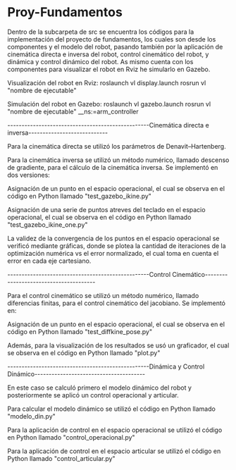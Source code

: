 # Proy-Fundamentos


Dentro de la subcarpeta de src se encuentra los códigos para la implementación del proyecto de fundamentos, los cuales son desde los componentes y el modelo del robot, pasando también por la aplicación de cinemática directa e inversa del robot, control cinemático del robot, y dinámica y control dinámico del robot. As mismo cuenta con los componentes para visualizar el robot en Rviz he simularlo en Gazebo.


Visualización del robot en Rviz:
roslaunch vl display.launch
rosrun vl "nombre de ejecutable"

Simulación del robot en Gazebo:
roslaunch vl gazebo.launch
rosrun vl "nombre de ejecutable" __ns:=arm_controller

--------------------------------------------------Cinemática directa e inversa----------------------------

Para la cinemática directa se utilizó los parámetros de Denavit–Hartenberg.


Para la cinemática inversa se utilizó un método numérico, llamado descenso de gradiente, para el cálculo de la cinemática inversa. 
Se implementó en dos versiones:

Asignación de un punto en el espacio operacional, el cual se observa en el código en Python llamado "test_gazebo_ikine.py"



Asignación de una serie de puntos atreves del teclado en el espacio operacional, el cual se observa en el código en Python llamado "test_gazebo_ikine_one.py"



La validez de la convergencia de los puntos en el espacio operacional se verificó mediante gráficas, donde se plotea la cantidad de iteraciones de la optimización numérica vs el error normalizado, el cual toma en cuenta el error en cada eje cartesiano.


--------------------------------------------------Control Cinemático---------------------------------------


Para el control cinemático se utilizó un método numérico, llamado diferencias finitas, para el control cinemático del jacobiano. 
Se implementó en:

Asignación de un punto en el espacio operacional, el cual se observa en el código en Python llamado "test_diffkine_pose.py"


Además, para la visualización de los resultados se usó un graficador, el cual se observa en el código en Python llamado "plot.py"


--------------------------------------------------Dinámica y Control Dinámico---------------------------------------



En este caso se calculó primero el modelo dinámico del robot y posteriormente se aplicó un control operacional y articular.

Para calcular el modelo dinámico se utilizó el código en Python llamado "modelo_din.py"

Para la aplicación de control en el espacio operacional se utilizó el código en Python llamado "control_operacional.py"

Para la aplicación de control en el espacio articular se utilizó el código en Python llamado "control_articular.py"
